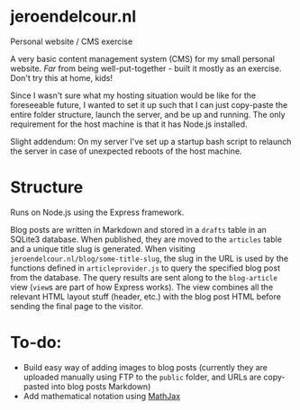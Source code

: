 # jeroendelcour.nl
Personal website / CMS exercise

A very basic content management system (CMS) for my small personal website. *Far* from being well-put-together - built it mostly as an exercise. Don't try this at home, kids!

Since I wasn't sure what my hosting situation would be like for the foreseeable future, I wanted to set it up such that I can just copy-paste the entire folder structure, launch the server, and be up and running. The only requirement for the host machine is that it has Node.js installed.

Slight addendum: On my server I've set up a startup bash script to relaunch the server in case of unexpected reboots of the host machine.

# Structure
Runs on Node.js using the Express framework.

Blog posts are written in Markdown and stored in a `drafts` table in an SQLite3 database. When published, they are moved to the `articles` table and a unique title slug is generated. When visiting `jeroendelcour.nl/blog/some-title-slug`, the slug in the URL is used by the functions defined in `articleprovider.js` to query the specified blog post from the database. The query results are sent along to the `blog-article` view (`view`s are part of how Express works). The view combines all the relevant HTML layout stuff (header, etc.) with the blog post HTML before sending the final page to the visitor.

# To-do:
- Build easy way of adding images to blog posts (currently they are uploaded manually using FTP to the `public` folder, and URLs are copy-pasted into blog posts Markdown)
- Add mathematical notation using [MathJax](https://www.mathjax.org/)
